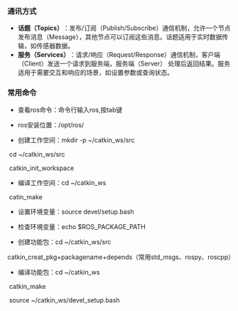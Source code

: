 ### 通讯方式

- ‌**话题（Topics）**‌：发布/订阅（Publish/Subscribe）通信机制，允许一个节点发布消息（Message），其他节点可以订阅这些消息。话题适用于实时数据传输，如传感器数据。
- **服务（Services）**‌：请求/响应（Request/Response）通信机制，客户端（Client）发送一个请求到服务端，服务端（Server） 处理后返回结果。服务适用于需要交互和响应的场景，如设置参数或查询状态。

### 常用命令

- 查看ros命令：命令行输入ros,按tab键

- ros安装位置：/opt/ros/

- 创建工作空间：mkdir -p ~/catkin_ws/src

​				  cd ~/catkin_ws/src

​				  catkin_init_workspace

- 编译工作空间：cd ~/catkin_ws

​                                   catin_make

- 设置环境变量：source devel/setup.bash

- 检查环境变量：echo $ROS_PACKAGE_PATH

- 创建功能包：cd ~/catkin_ws/src

​                              catkin_creat_pkg+packagename+depends（常用std_msgs、rospy、roscpp）

- 编译功能包：cd ~/catkin_ws

​			       catkin_make

​			       source ~/catkin_ws/devel_setup.bash